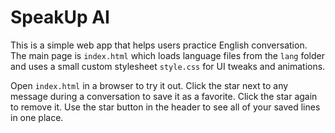 # SpeakUp AI

This is a simple web app that helps users practice English conversation.
The main page is `index.html` which loads language files from the `lang` folder
and uses a small custom stylesheet `style.css` for UI tweaks and animations.

Open `index.html` in a browser to try it out. Click the star next to any message during a conversation to save it as a favorite. Click the star again to remove it. Use the star button in the header to see all of your saved lines in one place.
